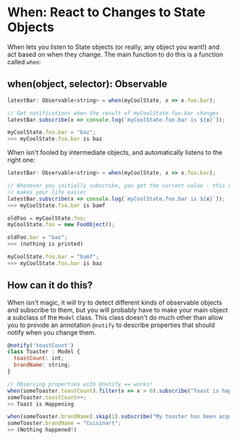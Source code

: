 # When: React to Changes to State Objects

When lets you listen to State objects (or really, any object you want!) and act based on when they change. The main function to do this is a function called `when`:

## when(object, selector): Observable

```js
latestBar: Observable<string> = when(myCoolState, x => x.foo.bar);

// Get notifications when the result of myCoolState.foo.bar changes
latestBar.subscribe(x => console.log(`myCoolState.foo.bar is ${x}`));

myCoolState.foo.bar = "baz";
>>> myCoolState.foo.bar is baz
```

When isn't fooled by intermediate objects, and automatically listens to the right one:

```js
latestBar: Observable<string> = when(myCoolState, x => x.foo.bar);

// Whenever you initially subscribe, you get the current value - this usually
// makes your life easier
latestBar.subscribe(x => console.log(`myCoolState.foo.bar is ${x}`));
>>> myCoolState.foo.bar is bamf

oldFoo = myCoolState.foo;
myCoolState.foo = new FooObject();

oldFoo.bar = "baz";
>>> (nothing is printed)

myCoolState.foo.bar = "bamf";
>>> myCoolState.foo.bar is baz
```

## How can it do this?

When isn't magic, it will try to detect different kinds of observable objects and subscribe to them, but you will probably have to make your main object a subclass of the `Model` class. This class doesn't do much other than allow you to provide an annotation `@notify` to describe properties that should notify when you change them.

```js
@notify('toastCount')
class Toaster : Model {
  toastCount: int;
  brandName: string;
}

// Observing properties with @notify == works!
when(someToaster.toastCount).filter(x => x > 0).subscribe("Toast is happening!");
someToaster.toastCount++;
>> Toast is Happening

when(someToaster.brandName).skip(1).subscribe("My toaster has been acquired!");
someToaster.brandName = "Cuisinart";
>> (Nothing happened!)
```